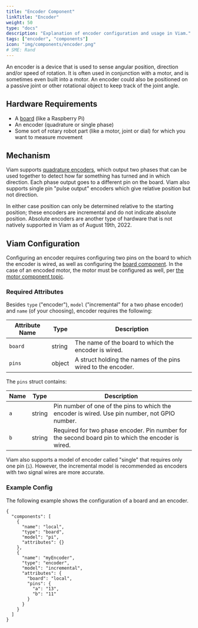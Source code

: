 ```yaml
---
title: "Encoder Component"
linkTitle: "Encoder"
weight: 50
type: "docs"
description: "Explanation of encoder configuration and usage in Viam."
tags: ["encoder", "components"]
icon: "img/components/encoder.png"
# SME: Rand
---
```

An encoder is a device that is used to sense angular position, direction and/or speed of rotation.
It is often used in conjunction with a motor, and is sometimes even built into a motor.
An encoder could also be positioned on a passive joint or other rotational object to keep track of the joint angle.

## Hardware Requirements

- A [board](/components/board/) (like a Raspberry Pi)
- An encoder (quadrature or single phase)
- Some sort of rotary robot part (like a motor, joint or dial) for which you want to measure movement

## Mechanism

Viam supports [quadrature encoders](https://en.wikipedia.org/wiki/Incremental_encoder#Quadrature_outputs), which output two phases that can be used together to detect how far something has turned and in which direction.
Each phase output goes to a different pin on the board.
Viam also supports single pin "pulse output" encoders which give relative position but not direction.

In either case position can only be determined relative to the starting position; these encoders are incremental and do not indicate absolute position.
Absolute encoders are another type of hardware that is not natively supported in Viam as of August 19th, 2022.

## Viam Configuration

Configuring an encoder requires configuring two pins on the board to which the encoder is wired, as well as configuring the [board component](/components/board/).
In the case of an encoded motor, the motor must be configured as well, per [the motor component topic](/components/motor/#dc-motor-with-encoder).

### Required Attributes

Besides `type` ("encoder"), `model` ("incremental" for a two phase encoder) and `name` (of your choosing), encoder requires the following:

Attribute Name | Type | Description
-------------- | ---- | ---------------
`board` | string | The name of the board to which the encoder is wired.
`pins` | object | A struct holding the names of the pins wired to the encoder.

The `pins` struct contains:

Name  | Type | Description
---- | ---- | ----
`a` | string | Pin number of one of the pins to which the encoder is wired. Use pin number, not GPIO number.
`b` | string | Required for two phase encoder. Pin number for the second board pin to which the encoder is wired.

Viam also supports a model of encoder called "single" that requires only one pin (`i`).
However, the incremental model is recommended as encoders with two signal wires are more accurate.

### Example Config

The following example shows the configuration of a board and an encoder.

```json-viam
{
  "components": [
    {
      "name": "local",
      "type": "board",
      "model": "pi",
      "attributes": {}
    },
    {
      "name": "myEncoder",
      "type": "encoder",
      "model": "incremental",
      "attributes": {
        "board": "local",
        "pins": {
          "a": "13",
          "b": "11"
        }
      }
    }
  ]
}
```
